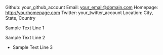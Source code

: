Github:   your_github_account
Email:    your_email@domain.com
Homepage: http://yourhomepage.com
Twitter:  your_twitter_account
Location: City, State, Country

Sample Text Line 1

Sample Text Line 2

 - Sample Text Line 3

